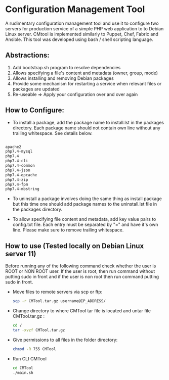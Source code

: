 # Configuration Management Tool

A rudimentary configuration management tool and use it to configure two servers for production service of a simple PHP web application to to Debian Linux server. CMtool is implemented similarly to Puppet, Chef, Fabric and Ansible. This tool was developed using bash / shell scripting language.

## Abstractions:

1.  Add bootstrap.sh program to resolve dependencies
2.  Allows specifying a file's content and metadata (owner, group, mode)
3.  Allows installing and removing Debian packages
4.  Provide some mechanism for restarting a service when relevant files or packages are updated
5.  Re-useable => Apply your configuration over and over again

## How to Configure:

- To install a package, add the package name to install.lst in the packages directory. Each package name should not contain own line without any trailing whitespace. See details below.

```bash

apache2
php7.4-mysql
php7.4
php7.4-cli
php7.4-common
php7.4-json
php7.4-opcache
php7.4-zip
php7.4-fpm
php7.4-mbstring

```

- To uninstall a package involves doing the same thing as install package but this time one should add package names to the uninstall.lst file in the packages directory.

- To allow specifying file content and metadata, add key value pairs to config.txt file. Each entry must be separated by "=" and have it's own line. Please make sure to remove trailing whitespace.

## How to use (Tested locally on Debian Linux server 11)

Before running any of the following command check whether the user is ROOT or NON ROOT user. If the user is root, then run command
without putting sudo in front and if the user is non root then run command putting sudo in front.

- Move files to remote servers via scp or ftp:

  ```bash
  scp -r CMTool.tar.gz username@IP_ADDRESS/
  ```

- Change directory to where CMTool tar file is located and untar file CMTool.tar.gz :

  ```bash
  cd /
  tar -xvzf CMTool.tar.gz

  ```

- Give permissions to all files in the folder directory:

  ```bash
  chmod -R 755 CMTool
  ```

- Run CLI CMTool
  ```bash
  cd CMTool
  ./main.sh
  ```
